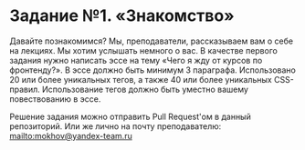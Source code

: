 # Задание №1. «Знакомство»

Давайте познакомимся? Мы, преподаватели, рассказываем вам о себе на лекциях. Мы хотим услышать немного о вас. В качестве первого задания нужно написать эссе на тему «Чего я жду от курсов по фронтенду?». В эссе должно быть минимум 3 параграфа. Использовано 20 или более уникальных тегов, а также 40 или более уникальных CSS-правил. Использование тегов должно быть уместно вашему повествованию в эссе.

Решение задания можно отправить Pull Request'ом в данный репозиторий. Или же лично на почту преподавателю: [mailto:mokhov@yandex-team.ru](mokhov@yandex-team.ru)
